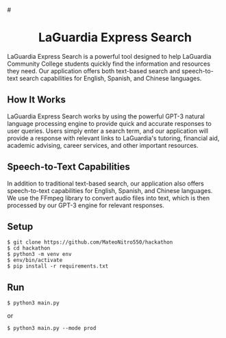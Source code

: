 #<h1 align="center">LaGuardia Express Search</h1>

LaGuardia Express Search is a powerful tool designed to help LaGuardia Community College students quickly find the information and resources they need. Our application offers both text-based search and speech-to-text search capabilities for English, Spanish, and Chinese languages.

## How It Works

LaGuardia Express Search works by using the powerful GPT-3 natural language processing engine to provide quick and accurate responses to user queries. Users simply enter a search term, and our application will provide a response with relevant links to LaGuardia's tutoring, financial aid, academic advising, career services, and other important resources.

## Speech-to-Text Capabilities

In addition to traditional text-based search, our application also offers speech-to-text capabilities for English, Spanish, and Chinese languages. We use the FFmpeg library to convert audio files into text, which is then processed by our GPT-3 engine for relevant responses.

## Setup
```
$ git clone https://github.com/MateoNitro550/hackathon
$ cd hackathon
$ python3 -m venv env
$ env/bin/activate
$ pip install -r requirements.txt
```

## Run
```
$ python3 main.py
```
or
```
$ python3 main.py --mode prod
```
